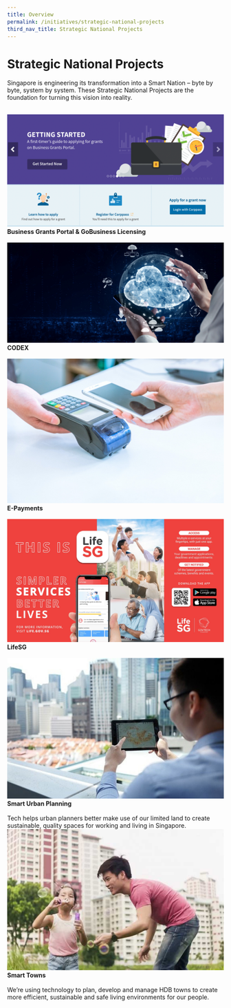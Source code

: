 ```yaml
---
title: Overview
permalink: /initiatives/strategic-national-projects
third_nav_title: Strategic National Projects
---
```

# Strategic National Projects

Singapore is engineering its transformation into a Smart Nation – byte by byte, system by system. These Strategic National Projects are the foundation for turning this vision into reality.  

<br>
<div class="row">  
  <div class="column-c"> 
    <a href="/initiatives/strategic-national-projects/business-grants-gobusiness-licensing"><img src="/images/initiatives/business-grants-gobusiness.png"></a><br>
    <div class="header"><b>Business Grants Portal & GoBusiness Licensing</b></div><br>
  </div>
   <div class="column-c"> 
    <a href="/strategic-national-projects/codex"><img src="/images/initiatives/CODEX-2.jpg"></a><br>
     <div class="header"><b>CODEX</b></div><br>
  </div>
  <div class="column-c">  
    <a href="/strategic-national-projects/e-payments"><img src="/images/initiatives/mobile-payments.jpg"></a><br>
    <div class="header"><b>E-Payments</b></div><br>
  </div>     
</div>
<div class="row">  
  <div class="column-c"> 
    <a href="/initiatives/urban-living/oneservice-app"><img src="/images/initiatives/lifesg-kv.jpg"></a><br>
    <div class="header"><b>LifeSG</b></div><br>
  </div>
	 <div class="column-c"> 
    <a href="/initiatives/urban-living/urban-planning"><img src="/images/initiatives/overview-pages/planning-people-businesses.png"></a><br>
     <div class="header"><b>Smart Urban Planning</b></div><br>
    <div class="para">Tech helps urban planners better make use of our limited land to create sustainable, quality spaces for working and living in Singapore.</div>
	</div>
  <div class="column-c"> 
   <a href="/initiatives/urban-living/smart-towns"><img src="/images/initiatives/overview-pages/smart-towns.png"></a><br>
    <div class="header"><b>Smart Towns</b></div><br>
    <div class="para">We’re using technology to plan, develop and manage HDB towns to create more efficient, sustainable and safe living environments for our people.</div>
</div></div>